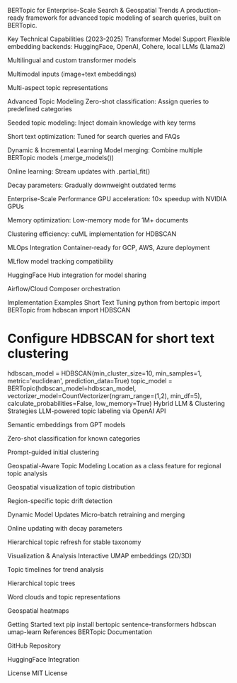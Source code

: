 BERTopic for Enterprise-Scale Search & Geospatial Trends
A production-ready framework for advanced topic modeling of search queries, built on BERTopic.

Key Technical Capabilities (2023-2025)
Transformer Model Support
Flexible embedding backends: HuggingFace, OpenAI, Cohere, local LLMs (Llama2)

Multilingual and custom transformer models

Multimodal inputs (image+text embeddings)

Multi-aspect topic representations

Advanced Topic Modeling
Zero-shot classification: Assign queries to predefined categories

Seeded topic modeling: Inject domain knowledge with key terms

Short text optimization: Tuned for search queries and FAQs

Dynamic & Incremental Learning
Model merging: Combine multiple BERTopic models (.merge_models())

Online learning: Stream updates with .partial_fit()

Decay parameters: Gradually downweight outdated terms

Enterprise-Scale Performance
GPU acceleration: 10× speedup with NVIDIA GPUs

Memory optimization: Low-memory mode for 1M+ documents

Clustering efficiency: cuML implementation for HDBSCAN

MLOps Integration
Container-ready for GCP, AWS, Azure deployment

MLflow model tracking compatibility

HuggingFace Hub integration for model sharing

Airflow/Cloud Composer orchestration

Implementation Examples
Short Text Tuning
python
from bertopic import BERTopic
from hdbscan import HDBSCAN

# Configure HDBSCAN for short text clustering
hdbscan_model = HDBSCAN(min_cluster_size=10, min_samples=1, 
                      metric='euclidean', prediction_data=True)
topic_model = BERTopic(hdbscan_model=hdbscan_model,
                     vectorizer_model=CountVectorizer(ngram_range=(1,2), min_df=5),
                     calculate_probabilities=False, low_memory=True)
Hybrid LLM & Clustering Strategies
LLM-powered topic labeling via OpenAI API

Semantic embeddings from GPT models

Zero-shot classification for known categories

Prompt-guided initial clustering

Geospatial-Aware Topic Modeling
Location as a class feature for regional topic analysis

Geospatial visualization of topic distribution

Region-specific topic drift detection

Dynamic Model Updates
Micro-batch retraining and merging

Online updating with decay parameters

Hierarchical topic refresh for stable taxonomy

Visualization & Analysis
Interactive UMAP embeddings (2D/3D)

Topic timelines for trend analysis

Hierarchical topic trees

Word clouds and topic representations

Geospatial heatmaps

Getting Started
text
pip install bertopic sentence-transformers hdbscan umap-learn
References
BERTopic Documentation

GitHub Repository

HuggingFace Integration

License
MIT License
